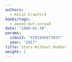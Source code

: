```yaml
---
authors:
  - Kevin Crawford
books/tags:
  - owned-but-unread
date: "1800-01-30"
params:
  isbn13: "9781936673933"
  year: "2017"
title: Stars Without Number
weight: 1
---
```


<!--more-->
